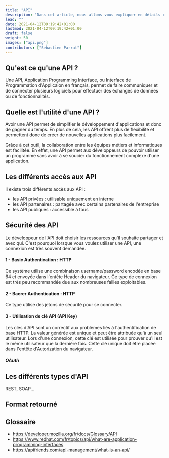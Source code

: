 ```yaml
---
title: "API"
description: "Dans cet article, nous allons vous expliquer en détails ce qu'est une API."
lead: ""
date: 2021-04-12T09:19:42+01:00
lastmod: 2021-04-12T09:19:42+01:00
draft: false
weight: 50
images: ["api.png"]
contributors: ["Sebastien Parrat"]
---
```


## Qu'est ce qu'une API ?

Une API, Application Programming Interface, ou Interface de Programmation d'Applicaion en français,
permet de faire communiquer et de connecter plusieurs logiciels pour effectuer des échanges
de données ou de fonctionnalités.

## Quelle est l'utilité d'une API ?
Avoir une API permet de simplifier le développement d'applications et donc de gagner du temps. En plus de cela,
les API offrent plus de flexibilité et permettent donc de créer de nouvelles applications plus facilement.

Grâce à cet outil, la collaboration entre les équipes métiers et informatiques est facilitée.
En effet, une API permet aux développeurs de pouvoir utiliser un programme sans avoir à se soucier du
fonctionnement complexe d'une application.

## Les différents accès aux API

Il existe trois différents accès aux API :

- les API privées : utilisable uniquement en interne
- les API partenaires : partagée avec certains partenaires de l'entreprise
- les API publiques : accessible à tous

## Sécurité des API
Le développeur de l'API doit choisir les ressources qu'il souhaite partager et avec qui.
C'est pourquoi lorsque vous voulez utiliser une API, une connexion est très souvent demandée.

#### 1 - Basic Authentication : HTTP
Ce système utilise une combinaison username/password encodée en base 64 et envoyée dans l'entête Header du navigateur.
Ce type de connexion est très peu recommandée due aux nombreuses failles exploitables.

#### 2 - Baerer Authentication : HTTP
Ce type utilise des jetons de sécurité pour se connecter.

#### 3 - Utilisation de clé API (API Key)
Les clés d'API sont un correctif aux problèmes liés à l'authentification de base HTTP.
La valeur générée est unique et peut être attribuée qu'à un seul utilisateur.
Lors d'une connexion, cette clé est utilisée pour prouver qu'il est le même utilisateur que la dernière fois.
Cette clé unique doit être placée dans l'entête d'Autorization du navigateur.

##### OAuth

## Les différents types d'API
REST, SOAP...

## Format retourné

## Glossaire

- https://developer.mozilla.org/fr/docs/Glossary/API
- https://www.redhat.com/fr/topics/api/what-are-application-programming-interfaces
- https://apifriends.com/api-management/what-is-an-api/

